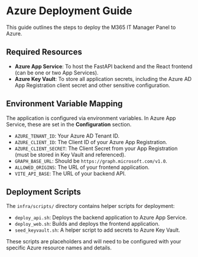 # Azure Deployment Guide

This guide outlines the steps to deploy the M365 IT Manager Panel to Azure.

## Required Resources

- **Azure App Service**: To host the FastAPI backend and the React frontend (can be one or two App Services).
- **Azure Key Vault**: To store all application secrets, including the Azure AD App Registration client secret and other sensitive configuration.

## Environment Variable Mapping

The application is configured via environment variables. In Azure App Service, these are set in the **Configuration** section.

- `AZURE_TENANT_ID`: Your Azure AD Tenant ID.
- `AZURE_CLIENT_ID`: The Client ID of your Azure App Registration.
- `AZURE_CLIENT_SECRET`: The Client Secret from your App Registration (must be stored in Key Vault and referenced).
- `GRAPH_BASE_URL`: Should be `https://graph.microsoft.com/v1.0`.
- `ALLOWED_ORIGINS`: The URL of your frontend application.
- `VITE_API_BASE`: The URL of your backend API.

## Deployment Scripts

The `infra/scripts/` directory contains helper scripts for deployment:

- `deploy_api.sh`: Deploys the backend application to Azure App Service.
- `deploy_web.sh`: Builds and deploys the frontend application.
- `seed_keyvault.sh`: A helper script to add secrets to Azure Key Vault.

These scripts are placeholders and will need to be configured with your specific Azure resource names and details.
